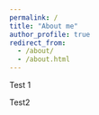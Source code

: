```yaml
---
permalink: /
title: "About me"
author_profile: true
redirect_from: 
  - /about/
  - /about.html
---
```


Test 1

Test2
